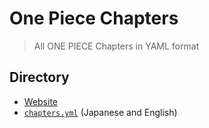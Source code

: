 # One Piece Chapters

> All ONE PIECE Chapters in YAML format

## Directory

- [Website](https://onepiece-chapters.vercel.app)
- [`chapters.yml`](src/data/chapters.yml) (Japanese and English)

